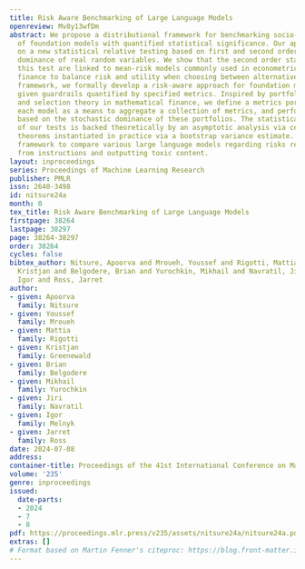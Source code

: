 ```yaml
---
title: Risk Aware Benchmarking of Large Language Models
openreview: Mv8y13wfDm
abstract: We propose a distributional framework for benchmarking socio-technical risks
  of foundation models with quantified statistical significance. Our approach hinges
  on a new statistical relative testing based on first and second order stochastic
  dominance of real random variables. We show that the second order statistics in
  this test are linked to mean-risk models commonly used in econometrics and mathematical
  finance to balance risk and utility when choosing between alternatives. Using this
  framework, we formally develop a risk-aware approach for foundation model selection
  given guardrails quantified by specified metrics. Inspired by portfolio optimization
  and selection theory in mathematical finance, we define a metrics portfolio for
  each model as a means to aggregate a collection of metrics, and perform model selection
  based on the stochastic dominance of these portfolios. The statistical significance
  of our tests is backed theoretically by an asymptotic analysis via central limit
  theorems instantiated in practice via a bootstrap variance estimate. We use our
  framework to compare various large language models regarding risks related to drifting
  from instructions and outputting toxic content.
layout: inproceedings
series: Proceedings of Machine Learning Research
publisher: PMLR
issn: 2640-3498
id: nitsure24a
month: 0
tex_title: Risk Aware Benchmarking of Large Language Models
firstpage: 38264
lastpage: 38297
page: 38264-38297
order: 38264
cycles: false
bibtex_author: Nitsure, Apoorva and Mroueh, Youssef and Rigotti, Mattia and Greenewald,
  Kristjan and Belgodere, Brian and Yurochkin, Mikhail and Navratil, Jiri and Melnyk,
  Igor and Ross, Jarret
author:
- given: Apoorva
  family: Nitsure
- given: Youssef
  family: Mroueh
- given: Mattia
  family: Rigotti
- given: Kristjan
  family: Greenewald
- given: Brian
  family: Belgodere
- given: Mikhail
  family: Yurochkin
- given: Jiri
  family: Navratil
- given: Igor
  family: Melnyk
- given: Jarret
  family: Ross
date: 2024-07-08
address:
container-title: Proceedings of the 41st International Conference on Machine Learning
volume: '235'
genre: inproceedings
issued:
  date-parts:
  - 2024
  - 7
  - 8
pdf: https://proceedings.mlr.press/v235/assets/nitsure24a/nitsure24a.pdf
extras: []
# Format based on Martin Fenner's citeproc: https://blog.front-matter.io/posts/citeproc-yaml-for-bibliographies/
---
```

